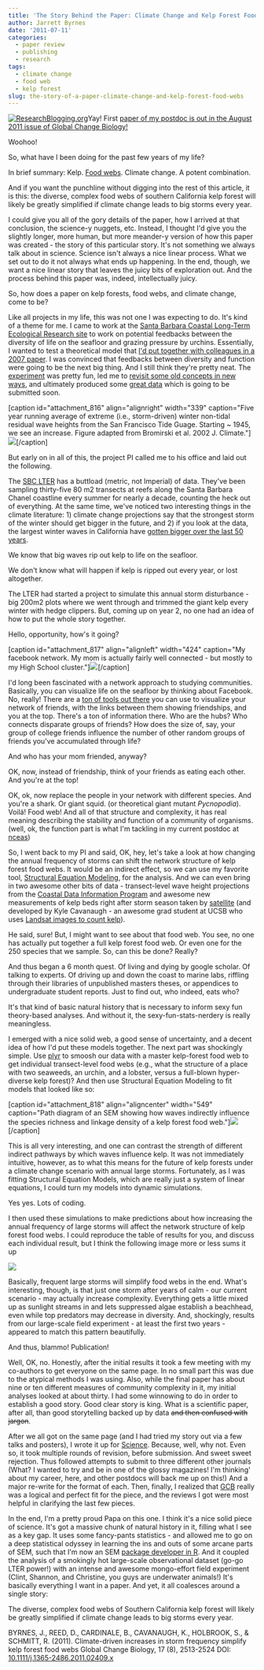 ```yaml
---
title: 'The Story Behind the Paper: Climate Change and Kelp Forest Food Webs'
author: Jarrett Byrnes
date: '2011-07-11'
categories:
  - paper review
  - publishing
  - research
tags:
  - climate change
  - food web
  - kelp forest
slug: the-story-of-a-paper-climate-change-and-kelp-forest-food-webs
---
```


[![ResearchBlogging.org](http://www.researchblogging.org/public/citation_icons/rb2_large_gray.png)](http://www.researchblogging.org)Yay!  First [paper of my postdoc is out in the August 2011 issue of Global Change Biology!](http://bit.ly/gyjmTZ)

Woohoo!

So, what have I been doing for the past few years of my life?

In brief summary: Kelp.  [Food webs](http://www.imachordata.com/?p=92).  Climate change.  A potent combination.

And if you want the punchline without digging into the rest of this article, it is this: the diverse, complex food webs of southern California kelp forest  will likely be greatly simplified if climate change leads to big storms every year.

I could give you all of the gory details of the paper, how I arrived at that conclusion, the science-y nuggets, etc.  Instead, I thought I'd give you the slightly longer, more human, but more meander-y version of how this paper was created - the story of this particular story.  It's not something we always talk about in science.  Science isn't always a nice linear process.  What we set out to do it not always what ends up happening.  In the end, though, we want a nice linear story that leaves the juicy bits of exploration out.  And the process behind this paper was, indeed, intellectually juicy.

So, how does a paper on kelp forests, food webs, and climate change, come to be?

Like all projects in my life, this was not one I was expecting to do.  It's kind of a theme for me.  I came to work at the [Santa Barbara Coastal Long-Term Ecological Research site](http://sbc.lternet.edu) to work on potential feedbacks between the diversity of life on the seafloor and grazing pressure by urchins.  Essentially, I wanted to test a theoretical model that [I'd put together with colleagues in a 2007 paper](http://dx.doi.org/10.1111/j.1461-0248.2007.01075.x).  I was convinced that feedbacks between diversity and function were going to be the next big thing.  And I still think they're pretty neat.  The [experiment](http://www.imachordata.com/?p=122) was pretty fun, led me to [revisit some old concepts in new ways](http://www.imachordata.com/?p=178), and ultimately produced some [great data](http://www.imachordata.com/?p=190) which is going to be submitted soon.

[caption id="attachment_816" align="alignright" width="339" caption="Five year running average of extreme (i.e., storm-driven) winter non-tidal residual wave heights from the San Francisco Tide Guage.  Starting ~ 1945, we see an increase.  Figure adapted from Bromirski et al. 2002 J. Climate."]![](http://www.imachordata.com/wp-content/uploads/2011/07/Screen-shot-2011-07-11-at-11.03.17-AM.png)[/caption]

But early on in all of this, the project PI called me to his office and laid out the following.

The [SBC LTER](http://sbc.lternet.edu) has a buttload (metric, not Imperial) of data.  They've been sampling thirty-five 80 m2 transects at reefs along the Santa Barbara Chanel coastline every summer for nearly a decade, counting the heck out of everything.  At the same time, we've noticed two interesting things in the climate literature: 1) climate change projections say that the strongest storm of the winter should get bigger in the future, and 2) if you look at the data, the largest winter waves in California have [gotten bigger over the last 50 years](http://bit.ly/pGxbBo).

We know that big waves rip out kelp to life on the seafloor.

We don't know what will happen if kelp is ripped out every year, or lost altogether.

The LTER had started a project to simulate this annual storm disturbance - big 200m2 plots where we went through and trimmed the giant kelp every winter with hedge clippers.  But, coming up on year 2, no one had an idea of how to put the whole story together.

Hello, opportunity, how's it going?

[caption id="attachment_817" align="alignleft" width="424" caption="My facebook network.  My mom is actually fairly well connected - but mostly to my High School cluster."]![](http://www.imachordata.com/wp-content/uploads/2011/07/Screen-shot-2011-07-11-at-11.00.51-AM.png)[/caption]

I'd long been fascinated with a network approach to studying communities.  Basically, you can visualize life on the seafloor by thinking about Facebook.  No, really!  There are a [ton of tools out there](http://group8020.com/social-media/facebook-visualization-2034/) you can use to visualize your network of friends, with the links between them showing friendships, and you at the top.  There's a ton of information there.  Who are the hubs?  Who connects disparate groups of friends?  How does the size of, say, your group of college friends influence the number of other random groups of friends you've accumulated through life?

And who has your mom friended, anyway?

OK, now, instead of friendship, think of your friends as eating each other.  And you're at the top!

OK, ok, now replace the people in your network with different species. And you're a shark.  Or giant squid. (or theoretical giant mutant _Pycnopodia_). Voilá! Food web!  And all of that structure and complexity, it has real meaning describing the stability and function of a community of organisms. (well, ok, the function part is what I'm tackling in my current postdoc at [nceas](http://nceas.ucsb.edu))

So, I went back to my PI and said, OK, hey, let's take a look at how changing the annual frequency of storms can shift the network structure of kelp forest food webs.  It would be an indirect effect, so we can use my favorite tool, [Structural Equation Modeling](http://en.wikipedia.org/wiki/Structural_equation_modeling), for the analysis.  And we can even bring in two awesome other bits of data - transect-level wave height projections from the [Coastal Data Information Program](http://cdip.ucsd.edu/) and awesome new measurements of kelp beds right after storm season taken by [satellite](http://10.3354/meps08467) (and developed by Kyle Cavanaugh - an awesome grad student at UCSB who uses [Landsat images to count kelp](http://www.ia.ucsb.edu/pa/display.aspx?pkey=2491)).

He said, sure!  But, I might want to see about that food web.  You see, no one has actually put together a full kelp forest food web.  Or even one for the 250 species that we sample.  So, can this be done?  Really?

And thus began a 6 month quest.  Of living and dying by google scholar.  Of talking to experts.  Of driving up and down the coast to marine labs, riffling through their libraries of unpublished masters theses, or appendices to undergraduate student reports.  Just to find out, who indeed, eats who?

It's that kind of basic natural history that is necessary to inform sexy fun theory-based analyses.  And without it, the sexy-fun-stats-nerdery is really meaningless.

I emerged with a nice solid web, a good sense of uncertainty, and a decent idea of how I'd put these models together.  The next part was shockingly simple.  Use [plyr](http://had.co.nz/plyr) to smoosh our data with a master kelp-forest food web to get individual transect-level food webs (e.g., what the structure of a place with two seaweeds, an urchin, and a lobster, versus a full-blown hyper-diverse kelp forest)?  And then use Structural Equation Modeling to fit models that looked like so:

[caption id="attachment_818" align="aligncenter" width="549" caption="Path diagram of an SEM showing how waves indirectly influence the species richness and linkage density of a kelp forest food web."]![](http://www.imachordata.com/wp-content/uploads/2011/07/Screen-shot-2011-07-11-at-11.00.07-AM.png)[/caption]

This is all very interesting, and one can contrast the strength of different indirect pathways by which waves influence kelp.  It was not immediately intuitive, however, as to what this means for the future of kelp forests under a climate change scenario with annual large storms.  Fortunately, as I was fitting Structural Equation Models, which are really just a system of linear equations, I could turn my models into dynamic simulations.

Yes yes.  Lots of coding.

I then used these simulations to make predictions about how increasing the annual frequency of large storms will affect the network structure of kelp forest food webs.  I could reproduce the table of results for you, and discuss each individual result, but I think the following image more or less sums it up

![](http://www.imachordata.com/wp-content/uploads/2011/07/Screen-shot-2011-07-11-at-11.19.11-AM.png)

Basically, frequent large storms will simplify food webs in the end.  What's interesting, though, is that just one storm after years of calm - our current scenario - may actually increase complexity.  Everything gets a little mixed up as sunlight streams in and lets suppressed algae establish a beachhead, even while top predators may decrease in diversity.  And, shockingly, results from our large-scale field experiment - at least the first two years - appeared to match this pattern beautifully.

And thus, blammo!  Publication!

Well, OK, no.  Honestly, after the initial results it took a few meeting with my co-authors to get everyone on the same page.  In no small part this was due to the atypical methods I was using.  Also, while the final paper has about nine or ten different measures of community complexity in it, my initial analyses looked at about thirty.  I had some winnowing to do in order to establish a good story.  Good clear story is king.  What is a scientific paper, after all, than good storytelling backed up by data <del>and then confused with jargon</del>.

After we all got on the same page (and I had tried my story out via a few talks and posters), I wrote it up for [Science](http://sciencemag.com).   Because, well, why not.  Even so, it took multiple rounds of revision,  before submission.  And sweet sweet rejection.  Thus followed attempts to submit to three different other journals (What?  I wanted to try and be in one of the glossy magazines!  I'm thinking' about my career, here, and other postdocs will back me up on this!)  And a major re-write for the format of each.  Then, finally, I realized that  [GCB](http://www.wiley.com/bw/journal.asp?ref=1354-1013) really was a logical and perfect fit for the piece, and the reviews I got were most helpful in clarifying the last few pieces.

In the end, I'm a pretty proud Papa on this one.  I think it's a nice solid piece of science.  It's got a massive chunk of natural history in it, filling what I see as a key gap.  It uses some fancy-pants statistics - and allowed me to go on a deep statistical odyssey in learning the ins and outs of some arcane parts of SEM, such that I'm now an SEM [package developer in R](http://lavaan.ugent.be/?q=node/4).  And it coupled the analysis of a smokingly hot large-scale observational dataset (go-go LTER power!) with an intense and awesome mongo-effort field experiment (Clint, Shannon, and Christine, you guys are underwater animals!)  It's basically everything I want in a paper.  And yet, it all coalesces around a single story:

The diverse, complex food webs of Southern California kelp forest will likely be greatly simplified if climate change leads to big storms every year.

BYRNES, J., REED, D., CARDINALE, B., CAVANAUGH, K., HOLBROOK, S., & SCHMITT, R. (2011). Climate-driven increases in storm frequency simplify kelp forest food webs Global Change Biology, 17 (8), 2513-2524 DOI: [10.1111/j.1365-2486.2011.02409.x](http://dx.doi.org/10.1111/j.1365-2486.2011.02409.x)
